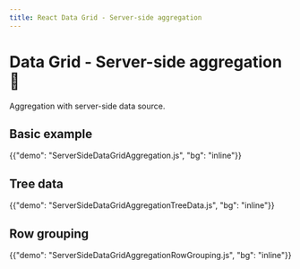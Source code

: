 ```yaml
---
title: React Data Grid - Server-side aggregation
---
```


# Data Grid - Server-side aggregation [<span class="plan-premium"></span>](/x/introduction/licensing/#premium-plan 'Premium plan')🧪

<p class="description">Aggregation with server-side data source.</p>

## Basic example

{{"demo": "ServerSideDataGridAggregation.js", "bg": "inline"}}

## Tree data

{{"demo": "ServerSideDataGridAggregationTreeData.js", "bg": "inline"}}

## Row grouping

{{"demo": "ServerSideDataGridAggregationRowGrouping.js", "bg": "inline"}}
